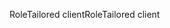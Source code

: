 <span data-ttu-id="c8596-101">RoleTailored client</span><span class="sxs-lookup"><span data-stu-id="c8596-101">RoleTailored client</span></span>